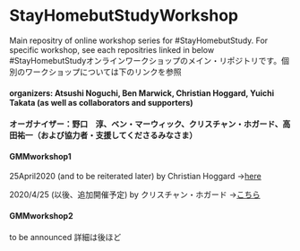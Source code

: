 # StayHomebutStudyWorkshop
Main repositry of online workshop series for #StayHomebutStudy. For specific workshop, see each repositries linked in below
#StayHomebutStudyオンラインワークショップのメイン・リポジトリです。個別のワークショップについては下のリンクを参照

#### organizers: Atsushi Noguchi, Ben Marwick, Christian Hoggard, Yuichi Takata (as well as collaborators and supporters)
#### オーガナイザー：野口　淳、ベン・マーウィック、クリスチャン・ホガード、高田祐一（および協力者・支援してくださるみなさま）

#### GMMworkshop1
25April2020 (and to be reiterated later) by Christian Hoggard ->[here](https://github.com/CSHoggard/-workshopjapan2020)

2020/4/25 (以後、追加開催予定) by クリスチャン・ホガード ->[こちら](https://github.com/CSHoggard/-workshopjapan2020)

#### GMMworkshop2
to be announced
詳細は後ほど
